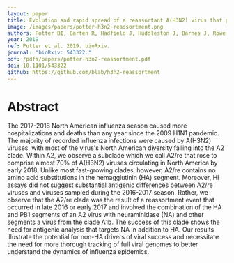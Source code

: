 ```yaml
---
layout: paper
title: Evolution and rapid spread of a reassortant A(H3N2) virus that predominated the 2017-2018 influenza season
image: /images/papers/potter-h3n2-reassortment.png
authors: Potter BI, Garten R, Hadfield J, Huddleston J, Barnes J, Rowe T, Guo L, Xu X, Neher RA,  Bedford T, Wentworth D
year: 2019
ref: Potter et al. 2019. bioRxiv.
journal: "bioRxiv: 543322."
pdf: /pdfs/papers/potter-h3n2-reassortment.pdf
doi: 10.1101/543322
github: https://github.com/blab/h3n2-reassortment
---
```


# Abstract

The 2017-2018 North American influenza season caused more hospitalizations and deaths than any year since the 2009 H1N1 pandemic. The majority of recorded influenza infections were caused by A(H3N2) viruses, with most of the virus's North American diversity falling into the A2 clade. Within A2, we observe a subclade which we call A2/re that rose to comprise almost 70% of A(H3N2) viruses circulating in North America by early 2018. Unlike most fast-growing clades, however, A2/re contains no amino acid substitutions in the hemagglutinin (HA) segment. Moreover, HI assays did not suggest substantial antigenic differences between A2/re viruses and viruses sampled during the 2016-2017 season. Rather, we observe that the A2/re clade was the result of a reassortment event that occurred in late 2016 or early 2017 and involved the combination of the HA and PB1 segments of an A2 virus with neuraminidase (NA) and other segments a virus from the clade A1b. The success of this clade shows the need for antigenic analysis that targets NA in addition to HA. Our results illustrate the potential for non-HA drivers of viral success and necessitate the need for more thorough tracking of full viral genomes to better understand the dynamics of influenza epidemics.

